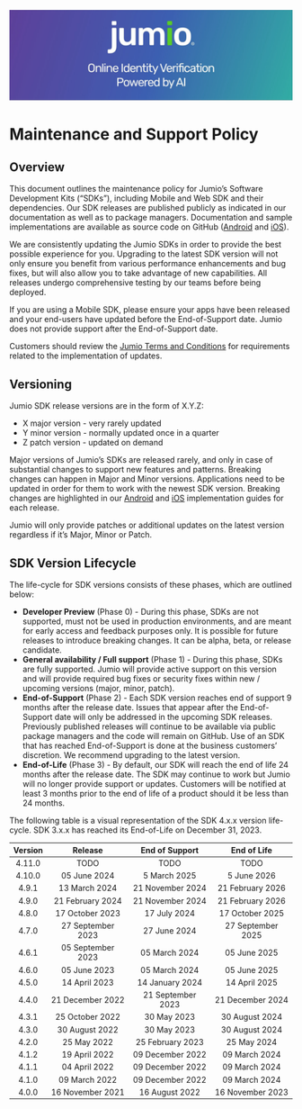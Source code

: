 ![Header Graphic](images/jumio_feature_graphic.jpg)

# Maintenance and Support Policy

## Overview
This document outlines the maintenance policy for Jumio’s Software Development Kits (“SDKs”), including Mobile and Web SDK and their dependencies. 
Our SDK releases are published publicly as indicated in our documentation as well as to package managers. Documentation and sample implementations are available as source code on GitHub ([Android](https://github.com/Jumio/mobile-sdk-android) and [iOS](https://github.com/Jumio/mobile-sdk-ios)).

We are consistently updating the Jumio SDKs in order to provide the best possible experience for you. Upgrading to the latest SDK version will not only ensure you benefit from various performance enhancements and bug fixes, but will also allow you to take advantage of new capabilities. All releases undergo comprehensive testing by our teams before being deployed.

If you are using a Mobile SDK, please ensure your apps have been released and your end-users have updated before the End-of-Support date. Jumio does not provide support after the End-of-Support date. 

Customers should review the [Jumio Terms and Conditions](https://www.jumio.com/legal-information/privacy-notices/) for requirements related to the implementation of updates. 

## Versioning
Jumio SDK release versions are in the form of X.Y.Z:
* X major version - very rarely updated
* Y minor version - normally updated once in a quarter
* Z patch version - updated on demand

Major versions of Jumio’s SDKs are released rarely, and only in case of substantial changes to support new features and patterns. Breaking changes can happen in Major and Minor versions. Applications need to be updated in order for them to work with the newest SDK version. Breaking changes are highlighted in our [Android](https://github.com/Jumio/mobile-sdk-android) and [iOS](https://github.com/Jumio/mobile-sdk-ios) implementation guides for each release.

Jumio will only provide patches or additional updates on the latest version regardless if it’s Major, Minor or Patch. 

## SDK Version Lifecycle
The life-cycle for SDK versions consists of these phases, which are outlined below:
* __Developer Preview__ (Phase 0) - During this phase, SDKs are not supported, must not be used in production environments, and are meant for early access and feedback purposes only. It is possible for future releases to introduce breaking changes. It can be alpha, beta, or release candidate.
* __General availability / Full support__ (Phase 1) - During this phase, SDKs are fully supported. Jumio will provide active support on this version and will provide required bug fixes or security fixes within new / upcoming versions (major, minor, patch). 
* __End-of-Support__ (Phase 2) - Each SDK version reaches end of support 9 months after the release date. Issues that appear after the End-of-Support date will only be addressed in the upcoming SDK releases. Previously published releases will continue to be available via public package managers and the code will remain on GitHub. Use of an SDK that has reached End-of-Support is done at the business customers’ discretion. We recommend upgrading to the latest version.
* __End-of-Life__ (Phase 3) - By default, our SDK will reach the end of life 24 months after the release date. The SDK may continue to work but Jumio will no longer provide support or updates. Customers will be notified at least 3 months prior to the end of life of a product should it be less than 24 months. 

The following table is a visual representation of the SDK 4.x.x version life-cycle. SDK 3.x.x has reached its End-of-Life on December 31, 2023.

| Version |     Release      |   End of Support  |   End of Life    | 
|:-------:|:----------------:|:-----------------:|:----------------:|
|  4.11.0 |   TODO | TODO     | TODO       |
|  4.10.0 |     05 June 2024 |      5 March 2025 |      5 June 2026 |
|  4.9.1  |    13 March 2024 |  21 November 2024 | 21 February 2026 |
|  4.9.0  | 21 February 2024 |  21 November 2024 | 21 February 2026 |
|  4.8.0  |  17 October 2023 |      17 July 2024 |  17 October 2025 |
|  4.7.0  |27 September 2023 |      27 June 2024 |27 September 2025 |
|  4.6.1  |05 September 2023 |     05 March 2024 |     05 June 2025 | 
|  4.6.0  |     05 June 2023 |     05 March 2024 |     05 June 2025 | 
|  4.5.0  |    14 April 2023 |   14 January 2024 |    14 April 2025 | 
|  4.4.0  | 21 December 2022 | 21 September 2023 | 21 December 2024 | 
|  4.3.1  |  25 October 2022 |       30 May 2023 |   30 August 2024 | 
|  4.3.0  |   30 August 2022 |       30 May 2023 |   30 August 2024 | 
|  4.2.0  |      25 May 2022 |  25 February 2023 |      25 May 2024 | 
|  4.1.2  |    19 April 2022 |  09 December 2022 |    09 March 2024 |
|  4.1.1  |    04 April 2022 |  09 December 2022 |    09 March 2024 |
|  4.1.0  |    09 March 2022 |  09 December 2022 |    09 March 2024 |
|  4.0.0  | 16 November 2021 |    16 August 2022 | 16 November 2023 | 
